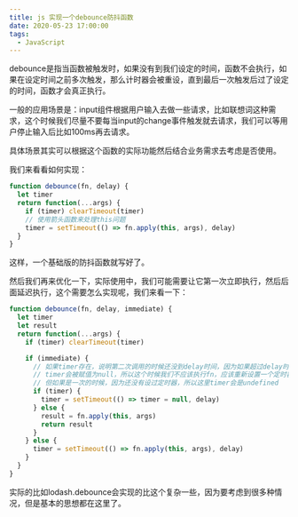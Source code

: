 ```yaml
---
title: js 实现一个debounce防抖函数
date: 2020-05-23 17:00:00
tags:
  - JavaScript
---
```


debounce是指当函数被触发时，如果没有到我们设定的时间，函数不会执行，如果在设定时间之前多次触发，那么计时器会被重设，直到最后一次触发后过了设定的时间，函数才会真正执行。

一般的应用场景是：input组件根据用户输入去做一些请求，比如联想词这种需求，这个时候我们尽量不要每当input的change事件触发就去请求，我们可以等用户停止输入后比如100ms再去请求。

具体场景其实可以根据这个函数的实际功能然后结合业务需求去考虑是否使用。

我们来看看如何实现：
```javascript
function debounce(fn, delay) {
  let timer
  return function(...args) {
    if (timer) clearTimeout(timer)
    // 使用箭头函数来处理this问题
    timer = setTimeout(() => fn.apply(this, args), delay)
  }
}
```

这样，一个基础版的防抖函数就写好了。

然后我们再来优化一下，实际使用中，我们可能需要让它第一次立即执行，然后后面延迟执行，这个需要怎么实现呢，我们来看一下：
```javascript
function debounce(fn, delay, immediate) {
  let timer
  let result
  return function(...args) {
    if (timer) clearTimeout(timer)

    if (immediate) {
      // 如果timer存在，说明第二次调用的时候还没到delay时间，因为如果超过delay时间
      // timer会被赋值为null，所以这个时候我们不应该执行fn，应该重新设置一个定时器
      // 但如果是一次的时候，因为还没有设过定时器，所以这里timer会是undefined
      if (timer) {
        timer = setTimeout(() => timer = null, delay)
      } else {
        result = fn.apply(this, args)
        return result
      }
    } else {
      timer = setTimeout(() => fn.apply(this, args), delay)
    }
  }
}
```

实际的比如lodash.debounce会实现的比这个复杂一些，因为要考虑到很多种情况，但是基本的思想都在这里了。